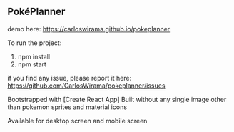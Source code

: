 ## PokéPlanner

demo here: https://carloswirama.github.io/pokeplanner

To run the project:
1. npm install
2. npm start

if you find any issue, please report it here: https://github.com/CarlosWirama/pokeplanner/issues

Bootstrapped with [Create React App]
Built without any single image other than pokemon sprites and material icons

Available for desktop screen and mobile screen
